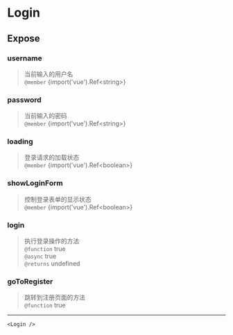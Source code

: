 # Login

## Expose

### username

> 当前输入的用户名 <br/>`@member` {import('vue').Ref&lt;string&gt;}

### password

> 当前输入的密码 <br/>`@member` {import('vue').Ref&lt;string&gt;}

### loading

> 登录请求的加载状态 <br/>`@member` {import('vue').Ref&lt;boolean&gt;}

### showLoginForm

> 控制登录表单的显示状态 <br/>`@member` {import('vue').Ref&lt;boolean&gt;}

### login

> 执行登录操作的方法 <br/>`@function` true<br/>`@async` true<br/>`@returns` undefined

### goToRegister

> 跳转到注册页面的方法 <br/>`@function` true

---

```vue live
<Login />
```
